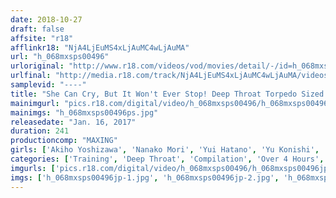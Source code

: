```yaml
---
date: 2018-10-27
draft: false
affsite: "r18"
afflinkr18: "NjA4LjEuMS4xLjAuMC4wLjAuMA"
url: "h_068mxsps00496"
urloriginal: "http://www.r18.com/videos/vod/movies/detail/-/id=h_068mxsps00496"
urlfinal: "http://media.r18.com/track/NjA4LjEuMS4xLjAuMC4wLjAuMA/videos/vod/movies/detail/-/id=h_068mxsps00496"
samplevid: "----"
title: "She Can Cry, But It Won't Ever Stop! Deep Throat Torpedo Sized Dick Sucking 4 Hours"
mainimgurl: "pics.r18.com/digital/video/h_068mxsps00496/h_068mxsps00496ps.jpg"
mainimgs: "h_068mxsps00496ps.jpg"
releasedate: "Jan. 16, 2017"
duration: 241
productioncomp: "MAXING"
girls: ['Akiho Yoshizawa', 'Nanako Mori', 'Yui Hatano', 'Yu Konishi', 'Kana Yume', 'Mei Matsumoto', 'Nozomi Aso', 'Michiru Ogawa', 'Nono Mizusawa', 'Narumi Ayase']
categories: ['Training', 'Deep Throat', 'Compilation', 'Over 4 Hours', 'Hi-Def']
imgurls: ['pics.r18.com/digital/video/h_068mxsps00496/h_068mxsps00496jp-1.jpg', 'pics.r18.com/digital/video/h_068mxsps00496/h_068mxsps00496jp-2.jpg', 'pics.r18.com/digital/video/h_068mxsps00496/h_068mxsps00496jp-3.jpg', 'pics.r18.com/digital/video/h_068mxsps00496/h_068mxsps00496jp-4.jpg', 'pics.r18.com/digital/video/h_068mxsps00496/h_068mxsps00496jp-5.jpg', 'pics.r18.com/digital/video/h_068mxsps00496/h_068mxsps00496jp-6.jpg', 'pics.r18.com/digital/video/h_068mxsps00496/h_068mxsps00496jp-7.jpg', 'pics.r18.com/digital/video/h_068mxsps00496/h_068mxsps00496jp-8.jpg', 'pics.r18.com/digital/video/h_068mxsps00496/h_068mxsps00496jp-9.jpg', 'pics.r18.com/digital/video/h_068mxsps00496/h_068mxsps00496jp-10.jpg', 'pics.r18.com/digital/video/h_068mxsps00496/h_068mxsps00496jp-11.jpg', 'pics.r18.com/digital/video/h_068mxsps00496/h_068mxsps00496jp-12.jpg', 'pics.r18.com/digital/video/h_068mxsps00496/h_068mxsps00496jp-13.jpg', 'pics.r18.com/digital/video/h_068mxsps00496/h_068mxsps00496jp-14.jpg', 'pics.r18.com/digital/video/h_068mxsps00496/h_068mxsps00496jp-15.jpg', 'pics.r18.com/digital/video/h_068mxsps00496/h_068mxsps00496jp-16.jpg', 'pics.r18.com/digital/video/h_068mxsps00496/h_068mxsps00496jp-17.jpg', 'pics.r18.com/digital/video/h_068mxsps00496/h_068mxsps00496jp-18.jpg', 'pics.r18.com/digital/video/h_068mxsps00496/h_068mxsps00496jp-19.jpg', 'pics.r18.com/digital/video/h_068mxsps00496/h_068mxsps00496jp-20.jpg']
imgs: ['h_068mxsps00496jp-1.jpg', 'h_068mxsps00496jp-2.jpg', 'h_068mxsps00496jp-3.jpg', 'h_068mxsps00496jp-4.jpg', 'h_068mxsps00496jp-5.jpg', 'h_068mxsps00496jp-6.jpg', 'h_068mxsps00496jp-7.jpg', 'h_068mxsps00496jp-8.jpg', 'h_068mxsps00496jp-9.jpg', 'h_068mxsps00496jp-10.jpg', 'h_068mxsps00496jp-11.jpg', 'h_068mxsps00496jp-12.jpg', 'h_068mxsps00496jp-13.jpg', 'h_068mxsps00496jp-14.jpg', 'h_068mxsps00496jp-15.jpg', 'h_068mxsps00496jp-16.jpg', 'h_068mxsps00496jp-17.jpg', 'h_068mxsps00496jp-18.jpg', 'h_068mxsps00496jp-19.jpg', 'h_068mxsps00496jp-20.jpg']
---
```

